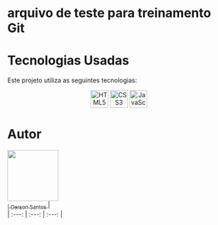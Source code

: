 # arquivo de teste para treinamento Git

# Tecnologias Usadas

Este projeto utiliza as seguintes tecnologias:

<p align="center">
  <img src="https://cdn.jsdelivr.net/gh/devicons/devicon/icons/html5/html5-original.svg" alt="HTML5" width="40" height="40"/>
  <img src="https://cdn.jsdelivr.net/gh/devicons/devicon/icons/css3/css3-original.svg" alt="CSS3" width="40" height="40"/>
  <img src="https://cdn.jsdelivr.net/gh/devicons/devicon/icons/javascript/javascript-original.svg" alt="JavaScript" width="40" height="40"/>
</p>

# Autor

[<img loading="lazy" src="https://avatars.githubusercontent.com/u/173969058?v=4" width=115><br><sub>| Gerson Santos </sub>](https://https://github.com/gerson1077) |  
| :---: | :---: | :---: |

